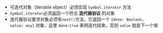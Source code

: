 

- 可迭代对象（Iterable object）必须实现 `Symbol.iterator` 方法
- `Symbol.iterator`必须返回一个符合 **迭代器协议** 的对象
- 迭代器协议要求对象必须有`next()`方法，它返回一个 `{done: Boolean, value: any}` 对象，这里 `done:true` 表明迭代结束，否则 `value` 就是下一个值
